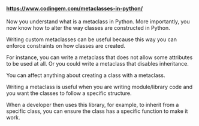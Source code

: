 #### https://www.codingem.com/metaclasses-in-python/
Now you understand what is a metaclass in Python. More importantly, you now know how to alter the way classes are constructed in Python.

Writing custom metaclasses can be useful because this way you can enforce constraints on how classes are created.

For instance, you can write a metaclass that does not allow some attributes to be used at all. Or you could write a metaclass that disables inheritance.

You can affect anything about creating a class with a metaclass.

Writing a metaclass is useful when you are writing module/library code and you want the classes to follow a specific structure.

When a developer then uses this library, for example, to inherit from a specific class, you can ensure the class has a specific function to make it work.